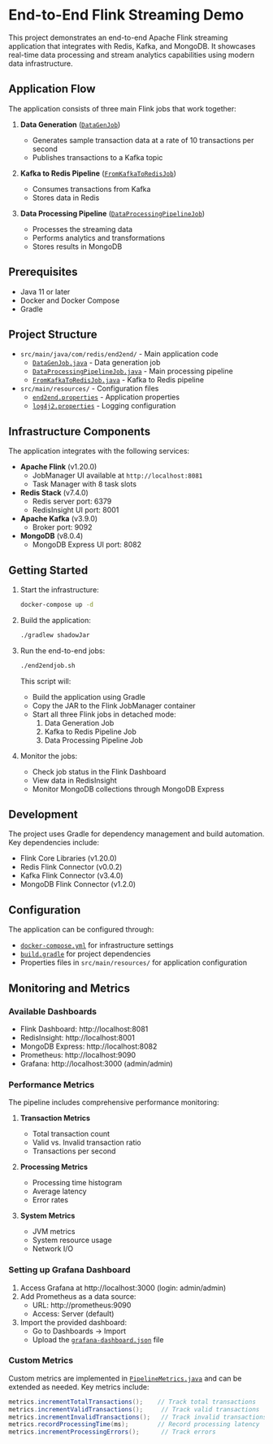 # End-to-End Flink Streaming Demo

This project demonstrates an end-to-end Apache Flink streaming application that integrates with Redis, Kafka, and MongoDB. It showcases real-time data processing and stream analytics capabilities using modern data infrastructure.

## Application Flow

The application consists of three main Flink jobs that work together:

1. **Data Generation** ([`DataGenJob`](src/main/java/com/redis/end2end/DataGenJob.java))
   - Generates sample transaction data at a rate of 10 transactions per second
   - Publishes transactions to a Kafka topic

2. **Kafka to Redis Pipeline** ([`FromKafkaToRedisJob`](src/main/java/com/redis/end2end/FromKafkaToRedisJob.java))
   - Consumes transactions from Kafka
   - Stores data in Redis

3. **Data Processing Pipeline** ([`DataProcessingPipelineJob`](src/main/java/com/redis/end2end/DataProcessingPipelineJob.java))
   - Processes the streaming data
   - Performs analytics and transformations
   - Stores results in MongoDB

## Prerequisites

- Java 11 or later
- Docker and Docker Compose
- Gradle

## Project Structure

- `src/main/java/com/redis/end2end/` - Main application code
  - [`DataGenJob.java`](src/main/java/com/redis/end2end/DataGenJob.java) - Data generation job
  - [`DataProcessingPipelineJob.java`](src/main/java/com/redis/end2end/DataProcessingPipelineJob.java) - Main processing pipeline
  - [`FromKafkaToRedisJob.java`](src/main/java/com/redis/end2end/FromKafkaToRedisJob.java) - Kafka to Redis pipeline
- `src/main/resources/` - Configuration files
  - [`end2end.properties`](src/main/resources/end2end.properties) - Application properties
  - [`log4j2.properties`](src/main/resources/log4j2.properties) - Logging configuration

## Infrastructure Components

The application integrates with the following services:

- **Apache Flink** (v1.20.0)
  - JobManager UI available at `http://localhost:8081`
  - Task Manager with 8 task slots
- **Redis Stack** (v7.4.0)
  - Redis server port: 6379
  - RedisInsight UI port: 8001
- **Apache Kafka** (v3.9.0)
  - Broker port: 9092
- **MongoDB** (v8.0.4)
  - MongoDB Express UI port: 8082

## Getting Started

1. Start the infrastructure:
   ```bash
   docker-compose up -d
   ```

2. Build the application:
   ```bash
   ./gradlew shadowJar
   ```

3. Run the end-to-end jobs:
   ```bash
   ./end2endjob.sh
   ```

   This script will:
   - Build the application using Gradle
   - Copy the JAR to the Flink JobManager container
   - Start all three Flink jobs in detached mode:
     1. Data Generation Job
     2. Kafka to Redis Pipeline Job
     3. Data Processing Pipeline Job

4. Monitor the jobs:
   - Check job status in the Flink Dashboard
   - View data in RedisInsight
   - Monitor MongoDB collections through MongoDB Express

## Development

The project uses Gradle for dependency management and build automation. Key dependencies include:

- Flink Core Libraries (v1.20.0)
- Redis Flink Connector (v0.0.2)
- Kafka Flink Connector (v3.4.0)
- MongoDB Flink Connector (v1.2.0)

## Configuration

The application can be configured through:
- [`docker-compose.yml`](docker-compose.yml) for infrastructure settings
- [`build.gradle`](build.gradle) for project dependencies
- Properties files in `src/main/resources/` for application configuration

## Monitoring and Metrics

### Available Dashboards
- Flink Dashboard: http://localhost:8081
- RedisInsight: http://localhost:8001
- MongoDB Express: http://localhost:8082
- Prometheus: http://localhost:9090
- Grafana: http://localhost:3000 (admin/admin)

### Performance Metrics
The pipeline includes comprehensive performance monitoring:

1. **Transaction Metrics**
   - Total transaction count
   - Valid vs. Invalid transaction ratio
   - Transactions per second

2. **Processing Metrics**
   - Processing time histogram
   - Average latency
   - Error rates

3. **System Metrics**
   - JVM metrics
   - System resource usage
   - Network I/O

### Setting up Grafana Dashboard
1. Access Grafana at http://localhost:3000 (login: admin/admin)
2. Add Prometheus as a data source:
   - URL: http://prometheus:9090
   - Access: Server (default)
3. Import the provided dashboard:
   - Go to Dashboards → Import
   - Upload the [`grafana-dashboard.json`](grafana-dashboard.json) file

### Custom Metrics
Custom metrics are implemented in [`PipelineMetrics.java`](src/main/java/com/redis/end2end/metrics/PipelineMetrics.java) and can be extended as needed. Key metrics include:

```java
metrics.incrementTotalTransactions();    // Track total transactions
metrics.incrementValidTransactions();     // Track valid transactions
metrics.incrementInvalidTransactions();   // Track invalid transactions
metrics.recordProcessingTime(ms);        // Record processing latency
metrics.incrementProcessingErrors();      // Track errors
```